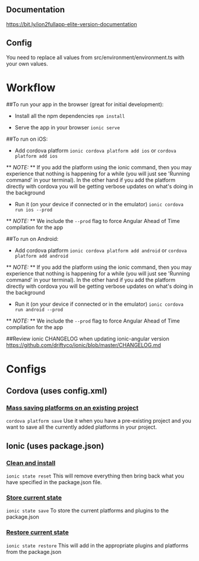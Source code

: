 ## Documentation
https://bit.ly/ion2fullapp-elite-version-documentation

## Config
You need to replace all values from src/environment/environment.ts with your own values.

# Workflow
##To run your app in the browser (great for initial development):
- Install all the npm dependencies
`npm install`

- Serve the app in your browser
`ionic serve`

##To run on iOS:
- Add cordova platform
`ionic cordova platform add ios` or `cordova platform add ios`

** *NOTE:* ** If you add the platform using the ionic command, then you may experience that nothing is happening for a while (you will just see 'Running command' in your terminal). In the other hand if you add the platform directly with cordova you will be getting verbose updates on what's doing in the background


- Run it (on your device if connected or in the emulator)
`ionic cordova run ios --prod`

** *NOTE:* ** We include the `--prod` flag to force Angular Ahead of Time compilation for the app


##To run on Android:
- Add cordova platform
`ionic cordova platform add android` or `cordova platform add android`

** *NOTE:* ** If you add the platform using the ionic command, then you may experience that nothing is happening for a while (you will just see 'Running command' in your terminal). In the other hand if you add the platform directly with cordova you will be getting verbose updates on what's doing in the background


- Run it (on your device if connected or in the emulator)
`ionic cordova run android --prod`

** *NOTE:* ** We include the `--prod` flag to force Angular Ahead of Time compilation for the app

##Review ionic CHANGELOG when updating ionic-angular version
https://github.com/driftyco/ionic/blob/master/CHANGELOG.md

# Configs
## Cordova (uses config.xml)
### [Mass saving platforms on an existing project](http://cordova.apache.org/docs/en/latest/platform_plugin_versioning_ref/index.html#mass-saving-platforms-on-an-existing-project)
`cordova platform save`
Use it when you have a pre-existing project and you want to save all the currently added platforms in your project.

## Ionic (uses package.json)
### [Clean and install](https://www.raymondcamden.com/2015/04/20/ionic-adds-a-new-state-feature/)
`ionic state reset`
This will remove everything then bring back what you have specified in the package.json file.

### [Store current state](https://www.raymondcamden.com/2015/04/20/ionic-adds-a-new-state-feature/)
`ionic state save`
To store the current platforms and plugins to the package.json

### [Restore current state](https://www.raymondcamden.com/2015/04/20/ionic-adds-a-new-state-feature/)
`ionic state restore`
This will add in the appropriate plugins and platforms from the package.json

